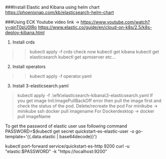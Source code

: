 ###Install Elastic and Kibana using helm chart
https://phoenixnap.com/kb/elasticsearch-helm-chart

###Using ECK
Youtube video link -> https://www.youtube.com/watch?v=qjnT0pU0IRo
https://www.elastic.co/guide/en/cloud-on-k8s/2.5/k8s-deploy-kibana.html
1) Install crds  
 >> kubectl apply -f crds
check now
 > kubectl get kibana
 > kubectl get elasticsearch
 > kubectl get apmserver
 etc...
 
2) Install operators 
>> kubectl apply -f operator.yaml
> 
> 
3) Install 3-elasticsearch.yaml

> kubectl apply -f .\efk\elasticsearch-kibana\3-elasticsearch.yaml
If you get image Init:ImagePullBackOff error then pull the image first and check the status of the pod. Delete/recreate the pod
For minikube -> minikube ssh docker pull imagename
For Dockerdesktop ->  docker pull imageName

To get the password of elastic user use following command
PASSWORD=$(kubectl get secret quickstart-es-elastic-user -o go-template='{{.data.elastic | base64decode}}')

kubectl port-forward service/quickstart-es-http 9200
curl -u "elastic:$PASSWORD" -k "https://localhost:9200"

